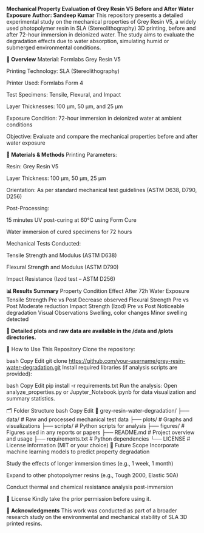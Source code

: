 **Mechanical Property Evaluation of Grey Resin V5 Before and After Water Exposure**
**Author: Sandeep Kumar**
This repository presents a detailed experimental study on the mechanical properties of Grey Resin V5, a widely used photopolymer resin in SLA (Stereolithography) 3D printing, before and after 72-hour immersion in deionized water. The study aims to evaluate the degradation effects due to water absorption, simulating humid or submerged environmental conditions.

**📌 Overview**
Material: Formlabs Grey Resin V5

Printing Technology: SLA (Stereolithography)

Printer Used: Formlabs Form 4

Test Specimens: Tensile, Flexural, and Impact

Layer Thicknesses: 100 μm, 50 μm, and 25 μm

Exposure Condition: 72-hour immersion in deionized water at ambient conditions

Objective: Evaluate and compare the mechanical properties before and after water exposure

**🧪 Materials & Methods**
Printing Parameters:

Resin: Grey Resin V5

Layer Thickness: 100 μm, 50 μm, 25 μm

Orientation: As per standard mechanical test guidelines (ASTM D638, D790, D256)

Post-Processing:

15 minutes UV post-curing at 60°C using Form Cure

Water immersion of cured specimens for 72 hours

Mechanical Tests Conducted:

Tensile Strength and Modulus (ASTM D638)

Flexural Strength and Modulus (ASTM D790)

Impact Resistance (Izod test – ASTM D256)

**📊 Results Summary**
Property	Condition	Effect After 72h Water Exposure
Tensile Strength	Pre vs Post	Decrease observed
Flexural Strength	Pre vs Post	Moderate reduction
Impact Strength (Izod)	Pre vs Post	Noticeable degradation
Visual Observations	Swelling, color changes	Minor swelling detected

**📁 Detailed plots and raw data are available in the /data and /plots directories.**

🧠 How to Use This Repository
Clone the repository:

bash
Copy
Edit
git clone https://github.com/your-username/grey-resin-water-degradation.git
Install required libraries (if analysis scripts are provided):

bash
Copy
Edit
pip install -r requirements.txt
Run the analysis:
Open analyze_properties.py or Jupyter_Notebook.ipynb for data visualization and summary statistics.

🗂️ Folder Structure
bash
Copy
Edit
📁 grey-resin-water-degradation/
├── data/                  # Raw and processed mechanical test data
├── plots/                 # Graphs and visualizations
├── scripts/               # Python scripts for analysis
├── figures/               # Figures used in any reports or papers
├── README.md              # Project overview and usage
├── requirements.txt       # Python dependencies
└── LICENSE                # License information (MIT or your choice)
🔬 Future Scope
Incorporate machine learning models to predict property degradation

Study the effects of longer immersion times (e.g., 1 week, 1 month)

Expand to other photopolymer resins (e.g., Tough 2000, Elastic 50A)

Conduct thermal and chemical resistance analysis post-immersion

📄 License
Kindly take the prior permission before using it.

**🙏 Acknowledgments**
This work was conducted as part of a broader research study on the environmental and mechanical stability of SLA 3D printed resins.
